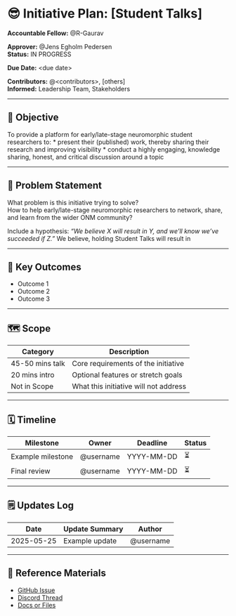 # 😎 Initiative Plan: [Student Talks]

**Accountable Fellow:** @R-Gaurav

**Approver:** @Jens Egholm Pedersen  
**Status:** IN PROGRESS

**Due Date:** \<due date>

**Contributors:** @\<contributors>, [others]  
**Informed:** Leadership Team, Stakeholders  

---

## 🎯 Objective

To provide a platform for early/late-stage neuromorphic student researchers to: 
    * present their (published) work, thereby sharing their research and improving visibility
    * conduct a highly engaging, knowledge sharing, honest, and critical discussion around a topic   

---

## 🧠 Problem Statement

What problem is this initiative trying to solve?  
How to help early/late-stage neuromorphic researchers to network, share, and learn from the wider ONM community?

Include a hypothesis: _“We believe X will result in Y, and we’ll know we’ve succeeded if Z.”_
We believe, holding Student Talks will result in  

---

## 🧾 Key Outcomes

- Outcome 1  
- Outcome 2  
- Outcome 3  

---

## 🗺️ Scope

| Category         | Description                                 |
|------------------|---------------------------------------------|
| 45-50 mins talk  | Core requirements of the initiative         |
| 20 mins intro    | Optional features or stretch goals          |
| Not in Scope     | What this initiative will not address       |

---

## 🗓️ Timeline

| Milestone              | Owner           | Deadline     | Status  |
|------------------------|------------------|--------------|---------|
| Example milestone      | @username        | YYYY-MM-DD   | ⏳      |
| Final review           | @username        | YYYY-MM-DD   | ⏳      |

---

## 🗒️ Updates Log

| Date       | Update Summary                      | Author        |
|------------|-------------------------------------|---------------|
| 2025-05-25 | Example update                      | @username     |

---

## 🔗 Reference Materials

- [GitHub Issue](#)  
- [Discord Thread](#)  
- [Docs or Files](#)
